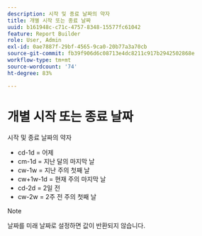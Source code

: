 ```yaml
---
description: 시작 및 종료 날짜의 약자
title: 개별 시작 또는 종료 날짜
uuid: b161948c-c71c-4757-8348-15577fc61042
feature: Report Builder
role: User, Admin
exl-id: 0ae7887f-29bf-4565-9ca0-20b77a3a70cb
source-git-commit: fb39f906d6c08713e4dc8211c917b2942502868e
workflow-type: tm+mt
source-wordcount: '74'
ht-degree: 83%

---
```


# 개별 시작 또는 종료 날짜

시작 및 종료 날짜의 약자

* cd-1d = 어제
* cm-1d = 지난 달의 마지막 날
* cw-1w = 지난 주의 첫째 날
* cw+1w-1d = 현재 주의 마지막 날
* cd-2d = 2일 전
* cw-2w = 2주 전 주의 첫째 날

>[!NOTE]
>
>날짜를 미래 날짜로 설정하면 값이 반환되지 않습니다.
